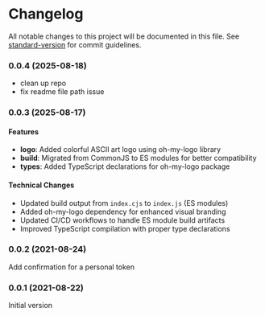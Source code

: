 # Changelog

All notable changes to this project will be documented in this file. See [standard-version](https://github.com/conventional-changelog/standard-version) for commit guidelines.

### 0.0.4 (2025-08-18)

- clean up repo
- fix readme file path issue

### 0.0.3 (2025-08-17)

#### Features

- **logo**: Added colorful ASCII art logo using oh-my-logo library
- **build**: Migrated from CommonJS to ES modules for better compatibility
- **types**: Added TypeScript declarations for oh-my-logo package

#### Technical Changes

- Updated build output from `index.cjs` to `index.js` (ES modules)
- Added oh-my-logo dependency for enhanced visual branding
- Updated CI/CD workflows to handle ES module build artifacts
- Improved TypeScript compilation with proper type declarations

### 0.0.2 (2021-08-24)

Add confirmation for a personal token

### 0.0.1 (2021-08-22)

Initial version
